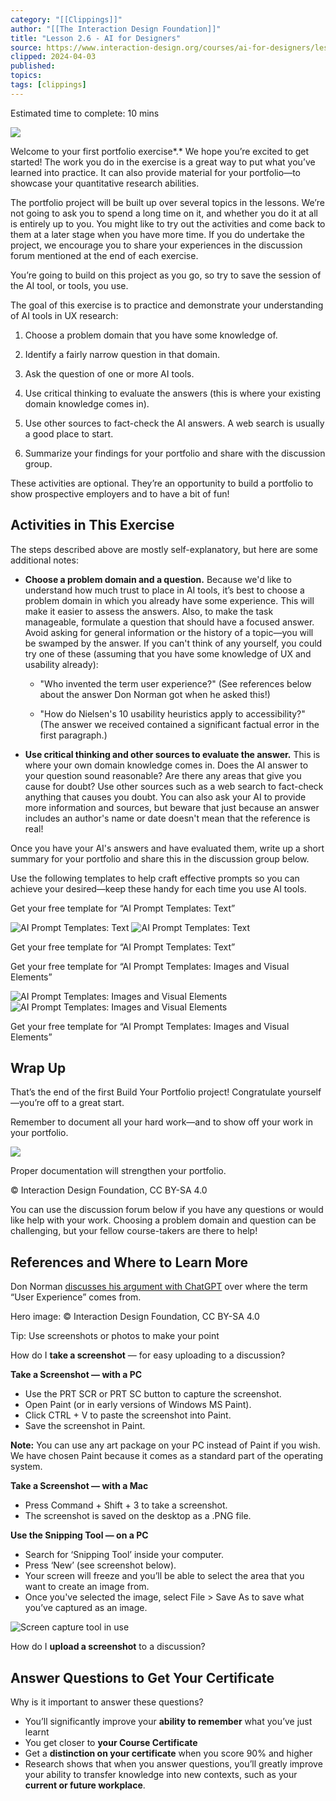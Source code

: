 ```yaml
---
category: "[[Clippings]]"
author: "[[The Interaction Design Foundation]]"
title: "Lesson 2.6 - AI for Designers"
source: https://www.interaction-design.org/courses/ai-for-designers/lessons/2.6
clipped: 2024-04-03
published: 
topics: 
tags: [clippings]
---
```


Estimated time to complete: 10 mins

![](https://public-images.interaction-design.org/courses/lesson-materials/5A550q1iYtf0JnniH3z1pQqm0qIvQ56cLkbBSMhf.jpg)

Welcome to your first portfolio exercise*.* We hope you’re excited to get started! The work you do in the exercise is a great way to put what you’ve learned into practice. It can also provide material for your portfolio—to showcase your quantitative research abilities.

The portfolio project will be built up over several topics in the lessons. We’re not going to ask you to spend a long time on it, and whether you do it at all is entirely up to you. You might like to try out the activities and come back to them at a later stage when you have more time. If you do undertake the project, we encourage you to share your experiences in the discussion forum mentioned at the end of each exercise.

You’re going to build on this project as you go, so try to save the session of the AI tool, or tools, you use. 

The goal of this exercise is to practice and demonstrate your understanding of AI tools in UX research:

1.  Choose a problem domain that you have some knowledge of.
    
2.  Identify a fairly narrow question in that domain.
    
3.  Ask the question of one or more AI tools.
    
4.  Use critical thinking to evaluate the answers (this is where your existing domain knowledge comes in).
    
5.  Use other sources to fact-check the AI answers. A web search is usually a good place to start.
    
6.  Summarize your findings for your portfolio and share with the discussion group.
    

These activities are optional. They’re an opportunity to build a portfolio to show prospective employers and to have a bit of fun!

## Activities in This Exercise

The steps described above are mostly self-explanatory, but here are some additional notes:

-   **Choose a problem domain and a question.** Because we'd like to understand how much trust to place in AI tools, it’s best to choose a problem domain in which you already have some experience. This will make it easier to assess the answers. Also, to make the task manageable, formulate a question that should have a focused answer. Avoid asking for general information or the history of a topic—you will be swamped by the answer. If you can't think of any yourself, you could try one of these (assuming that you have some knowledge of UX and usability already):
    
    -   "Who invented the term user experience?" (See references below about the answer Don Norman got when he asked this!)
        
    -   "How do Nielsen's 10 usability heuristics apply to accessibility?" (The answer we received contained a significant factual error in the first paragraph.)
        
-   **Use critical thinking and other sources to evaluate the answer.** This is where your own domain knowledge comes in. Does the AI answer to your question sound reasonable? Are there any areas that give you cause for doubt? Use other sources such as a web search to fact-check anything that causes you doubt. You can also ask your AI to provide more information and sources, but beware that just because an answer includes an author's name or date doesn't mean that the reference is real!
    

Once you have your AI's answers and have evaluated them, write up a short summary for your portfolio and share this in the discussion group below. 

Use the following templates to help craft effective prompts so you can achieve your desired—keep these handy for each time you use AI tools.

Get your free template for “AI Prompt Templates: Text”

![AI Prompt Templates: Text](https://public-images.interaction-design.org/templates/thumbnails/template_1cb16224-5e6e-4e1d-a08c-c5b25af9796a.png) ![AI Prompt Templates: Text](https://public-images.interaction-design.org/templates/thumbnails/template_1cb16224-5e6e-4e1d-a08c-c5b25af9796a.png)

Get your free template for “AI Prompt Templates: Text”

Get your free template for “AI Prompt Templates: Images and Visual Elements”

![AI Prompt Templates: Images and Visual Elements](https://public-images.interaction-design.org/templates/thumbnails/template_4111fbe3-b610-47ca-b8d8-e31f0e598c51.png) ![AI Prompt Templates: Images and Visual Elements](https://public-images.interaction-design.org/templates/thumbnails/template_4111fbe3-b610-47ca-b8d8-e31f0e598c51.png)

Get your free template for “AI Prompt Templates: Images and Visual Elements”

## Wrap Up

That’s the end of the first Build Your Portfolio project! Congratulate yourself—you’re off to a great start.

Remember to document all your hard work—and to show off your work in your portfolio.

![](https://public-images.interaction-design.org/courses/lesson-materials/00-remember-to-document.jpg)

Proper documentation will strengthen your portfolio.

© Interaction Design Foundation, CC BY-SA 4.0

You can use the discussion forum below if you have any questions or would like help with your work. Choosing a problem domain and question can be challenging, but your fellow course-takers are there to help!

## **References and Where to Learn More**

Don Norman [discusses his argument with ChatGPT](https://jnd.org/where-did-the-term-user-experience-ux-come-from/) over where the term “User Experience” comes from.

Hero image: © Interaction Design Foundation, CC BY-SA 4.0

Tip: Use screenshots or photos to make your point

How do I **take a screenshot** — for easy uploading to a discussion?

**Take a Screenshot — with a PC**

-   Use the PRT SCR or PRT SC button to capture the screenshot.
-   Open Paint (or in early versions of Windows MS Paint).
-   Click CTRL + V to paste the screenshot into Paint.
-   Save the screenshot in Paint.

**Note:** You can use any art package on your PC instead of Paint if you wish. We have chosen Paint because it comes as a standard part of the operating system.

**Take a Screenshot — with a Mac**

-   Press Command + Shift + 3 to take a screenshot.
-   The screenshot is saved on the desktop as a .PNG file.

**Use the Snipping Tool — on a PC**

-   Search for ‘Snipping Tool’ inside your computer.
-   Press ‘New’ (see screenshot below).
-   Your screen will freeze and you’ll be able to select the area that you want to create an image from.
-   Once you've selected the image, select File > Save As to save what you’ve captured as an image.

![Screen capture tool in use](https://public-media.interaction-design.org/images/uploads/e9801c372de71ec5c48d249f2019e53f.jpeg)

How do I **upload a screenshot** to a discussion?

## Answer Questions to Get Your Certificate

Why is it important to answer these questions?

-   You’ll significantly improve your **ability to remember** what you’ve just learnt
-   You get closer to **your Course Certificate**
-   Get a **distinction on your certificate** when you score 90% and higher
-   Research shows that when you answer questions, you’ll greatly improve your ability to transfer knowledge into new contexts, such as your **current or future workplace**.